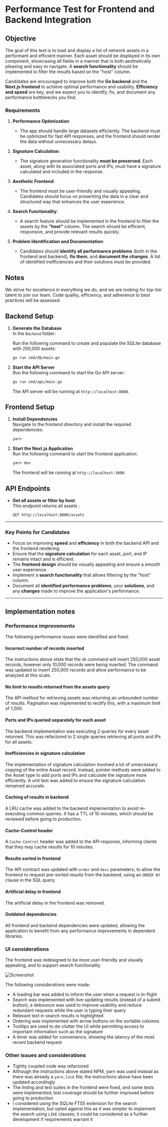 # Performance Test for Frontend and Backend Integration

## Objective

The goal of this test is to load and display a list of network assets in a performant and efficient manner. Each asset should be displayed in its own component, showcasing all fields in a manner that is both aesthetically pleasing and easy to navigate. A **search functionality** should be implemented to filter the results based on the "host" column.

Candidates are encouraged to improve both the **Go backend** and the **Next.js frontend** to achieve optimal performance and usability. **Efficiency and speed** are key, and we expect you to identify, fix, and document any performance bottlenecks you find.

### Requirements

1. **Performance Optimization**:
    - The app should handle large datasets efficiently. The backend must be optimized for fast API responses, and the frontend should render the data without unnecessary delays.

2. **Signature Calculation**:
    - The signature generation functionality **must be preserved**. Each asset, along with its associated ports and IPs, must have a signature calculated and included in the response.

3. **Aesthetic Frontend**:
    - The frontend must be user-friendly and visually appealing. Candidates should focus on presenting the data in a clear and structured way that enhances the user experience.

4. **Search Functionality**:
    - A search feature should be implemented in the frontend to filter the assets by the **"host"** column. The search should be efficient, responsive, and provide relevant results quickly.

5. **Problem Identification and Documentation**:
    - Candidates should **identify all performance problems** (both in the frontend and backend), **fix them**, and **document the changes**. A list of identified inefficiencies and their solutions must be provided.

## Notes

We strive for excellence in everything we do, and we are looking for top-tier talent to join our team. Code quality, efficiency, and adherence to best practices will be assessed.

## Backend Setup

1. **Generate the Database**  
   In the `Backend` folder:

   Run the following command to create and populate the SQLite database with 250,000 assets:

   ```bash
   go run cmd/db/main.go
   ```

2. **Start the API Server**  
   Run the following command to start the Go API server:

   ```bash
   go run cmd/api/main.go
   ```

   The API server will be running at `http://localhost:8080`.

## Frontend Setup

1. **Install Dependencies**  
   Navigate to the frontend directory and install the required dependencies:

   ```bash
   yarn
   ```

2. **Start the Next.js Application**  
   Run the following command to start the frontend application:

   ```bash
   yarn dev
   ```

   The frontend will be running at `http://localhost:3000`.

## API Endpoints

- **Get all assets or filter by host**:  
  This endpoint returns all assets :

  ```http
  GET http://localhost:8080/assets
  ```

---

### Key Points for Candidates

- Focus on improving **speed** and **efficiency** in both the backend API and the frontend rendering.
- Ensure that the **signature calculation** for each asset, port, and IP remains intact and is efficient.
- The **frontend design** should be visually appealing and ensure a smooth user experience.
- Implement a **search functionality** that allows filtering by the "host" column.
- Document all **identified performance problems**, your **solutions**, and any **changes** made to improve the application's performance.

---

## Implementation notes

### Performance improvements

The following performance issues were identified and fixed:

#### Incorrect number of records inserted

The instructions above state that the `db` command will insert 250,000 asset records, however only 10,000 records were being inserted. The command was updated to insert 250,000 records and allow performance to be analyzed at this scale.

#### No limit to results returned from the assets query

The API method for retrieving assets was returning an unbounded number of results. Pagination was implemented to rectify this, with a maximum limit of 1,000.

#### Ports and IPs queried separately for each asset

The backend implementation was executing 2 queries for every asset returned. This was refactored to 2 single queries retrieving all ports and IPs for all assets.

#### Inefficiencies in signature calculation

The implementation of signature calculation involved a lot of unnecessary copying of the entire Asset record. Instead, pointer methods were added to the Asset type to add ports and IPs and calculate the signature more efficiently. A unit test was added to ensure the signature calculation remained accurate.

#### Caching of results in backend

A LRU cache was added to the backend implementation to avoid re-executing common queries. It has a TTL of 10 minutes, which should be reviewed before going to production.

#### Cache-Control header

A `Cache-Control` header was added to the API response, informing clients that they may cache results for 10 minutes.

#### Results sorted in frontend

The API contract was updated with `order` and `desc` parameters, to allow the frontend to request pre-sorted results from the backend, using an `ORDER BY` clause in the SQL query.

#### Artificial delay in frontend

The artificial delay in the frontend was removed.

#### Outdated dependencies

All frontend and backend dependencies were updated, allowing the application to benefit from any performance improvements in dependent libraries.

### UI considerations

The frontend was redesigned to be more user-friendly and visually appealing, and to support search functionality. 

<img src="./screenshot.png"  alt="Screenshot"/>

The following considerations were made:

- A loading bar was added to inform the user when a request is in-flight
- Search was implemented with live-updating results (instead of a submit button); a debounce was used to improve usability and reduce redundant requests while the user is typing their query
- Relevant text in search results is highlighted
- Ordering was implemented with arrow buttons on the sortable columns
- Tooltips are used to de-clutter the UI while permitting access to important information such as the signature
- A timer was added for convenience, showing the latency of the most recent backend request

### Other issues and considerations

- Tightly coupled code was refactored
- Although the instructions above stated NPM, yarn was used instead as there was already a `yarn.lock` file; the instructions above have been updated accordingly
- The linting and test suites in the frontend were fixed, and some tests were implemented; test coverage should be further improved before going to production
- I considered using the SQLite FTS5 extension for the search implementation, but opted against this as it was simpler to implement the search using `LIKE` clauses; it could be considered as a further development if requirements warrant it 
